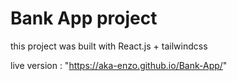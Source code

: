 # Bank App project
this project was built with React.js + tailwindcss

live version : "https://aka-enzo.github.io/Bank-App/"
